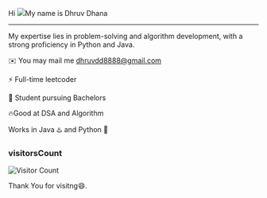 Hi ![](https://user-images.githubusercontent.com/18350557/176309783-0785949b-9127-417c-8b55-ab5a4333674e.gif)My name is Dhruv Dhana

-------------------------------
My expertise lies in problem-solving and algorithm development, with a strong proficiency in Python and Java. 

✉️ You may mail me [dhruvdd8888@gmail.com](mailto:dhruvdd8888@gmail.com)
  
⚡ Full-time leetcoder

🌱 Student pursuing Bachelors

🔥Good at DSA and Algorithm 

Works in Java ♨️ and Python 🐍

### visitorsCount

![Visitor Count](https://profile-counter.glitch.me/dhruvdd8888/count.svg)

Thank You for visitng😄.
